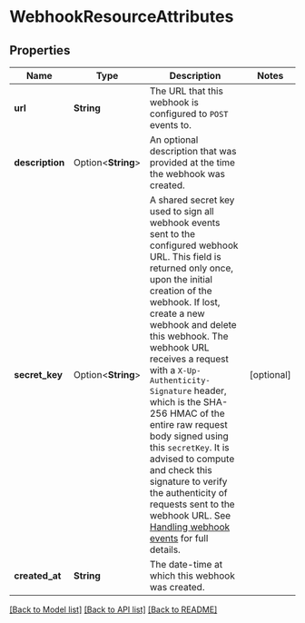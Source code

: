 # WebhookResourceAttributes

## Properties

Name | Type | Description | Notes
------------ | ------------- | ------------- | -------------
**url** | **String** | The URL that this webhook is configured to `POST` events to.  | 
**description** | Option<**String**> | An optional description that was provided at the time the webhook was created.  | 
**secret_key** | Option<**String**> | A shared secret key used to sign all webhook events sent to the configured webhook URL. This field is returned only once, upon the initial creation of the webhook. If lost, create a new webhook and delete this webhook.  The webhook URL receives a request with a `X-Up-Authenticity-Signature` header, which is the SHA-256 HMAC of the entire raw request body signed using this `secretKey`. It is advised to compute and check this signature to verify the authenticity of requests sent to the webhook URL. See [Handling webhook events](#callback_post_webhookURL) for full details.  | [optional]
**created_at** | **String** | The date-time at which this webhook was created.  | 

[[Back to Model list]](../README.md#documentation-for-models) [[Back to API list]](../README.md#documentation-for-api-endpoints) [[Back to README]](../README.md)


